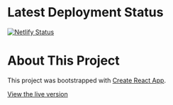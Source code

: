 # Latest Deployment Status

[![Netlify Status](https://api.netlify.com/api/v1/badges/4b4aeefc-6eaa-40bd-afbd-20516bcd4788/deploy-status)](https://app.netlify.com/sites/bugtrackerwithreact/deploys)

# About This Project

This project was bootstrapped with [Create React App](https://github.com/facebook/create-react-app).

[View the live version](https://bugtrackerwithreact.netlify.app/)
